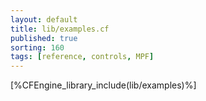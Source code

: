 ```yaml
---
layout: default
title: lib/examples.cf
published: true
sorting: 160
tags: [reference, controls, MPF]
---
```


[%CFEngine_library_include(lib/examples)%]
